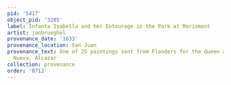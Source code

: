 ```yaml
---
pid: '5417'
object_pid: '3285'
label: Infanta Isabella and her Entourage in the Park at Mariemont
artist: janbrueghel
provenance_date: '1633'
provenance_location: San Juan
provenance_text: One of 25 paintings sent from Flanders for the Queen at the Torre
  Nueva, Alcazar
collection: provenance
order: '0712'
---
```

